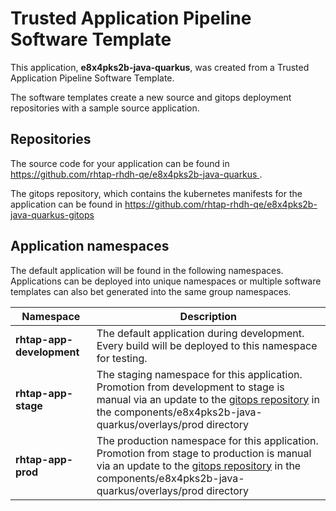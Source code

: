 # Trusted Application Pipeline Software Template

This application, **e8x4pks2b-java-quarkus**, was created from a Trusted Application Pipeline Software Template.

The software templates create a new source and gitops deployment repositories with a sample source application. 

## Repositories

The source code for your application can be found in [https://github.com/rhtap-rhdh-qe/e8x4pks2b-java-quarkus ](https://github.com/rhtap-rhdh-qe/e8x4pks2b-java-quarkus ).
 
The gitops repository, which contains the kubernetes manifests for the application can be found in 
[https://github.com/rhtap-rhdh-qe/e8x4pks2b-java-quarkus-gitops ](https://github.com/rhtap-rhdh-qe/e8x4pks2b-java-quarkus-gitops ) 

## Application namespaces 

The default application will be found in the following namespaces. Applications can be deployed into unique namespaces or multiple software templates can also bet generated into the same group namespaces.  

|  Namespace   |  Description   |  
| -------- | -------- |   
| **rhtap-app-development** | The default application during development. Every build will be deployed to this namespace for testing. | 
| **rhtap-app-stage** | The staging namespace for this application. Promotion from development to stage is manual via an update to the [gitops repository](https://github.com/rhtap-rhdh-qe/e8x4pks2b-java-quarkus-gitops ) in the components/e8x4pks2b-java-quarkus/overlays/prod directory |  
| **rhtap-app-prod** | The production namespace for this application. Promotion from stage to production is manual via an update to the [gitops repository](https://github.com/rhtap-rhdh-qe/e8x4pks2b-java-quarkus-gitops ) in the components/e8x4pks2b-java-quarkus/overlays/prod directory | 